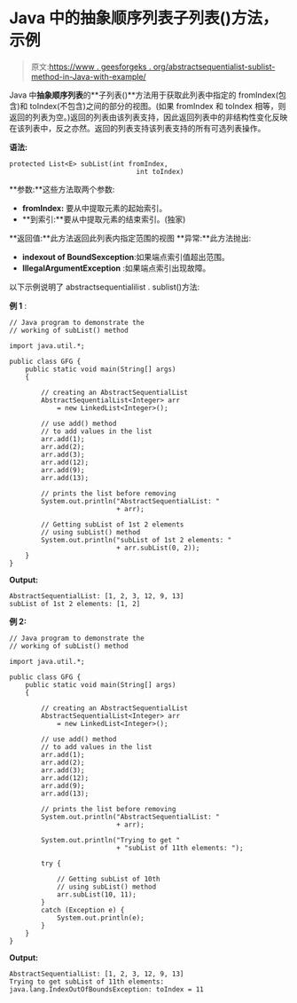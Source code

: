 # Java 中的抽象顺序列表子列表()方法，示例

> 原文:[https://www . geesforgeks . org/abstractsequentialist-sublist-method-in-Java-with-example/](https://www.geeksforgeeks.org/abstractsequentiallist-sublist-method-in-java-with-example/)

Java 中**抽象顺序列表**的**子列表()**方法用于获取此列表中指定的 fromIndex(包含)和 toIndex(不包含)之间的部分的视图。(如果 fromIndex 和 toIndex 相等，则返回的列表为空。)返回的列表由该列表支持，因此返回列表中的非结构性变化反映在该列表中，反之亦然。返回的列表支持该列表支持的所有可选列表操作。

**语法:**

```
protected List<E> subList(int fromIndex, 
                                int toIndex)

```

**参数:**这些方法取两个参数:

*   **fromIndex:** 要从中提取元素的起始索引。
*   **到索引:**要从中提取元素的结束索引。(独家)

**返回值:**此方法返回此列表内指定范围的视图
**异常:**此方法抛出:

*   **indexout of BoundSexception**:如果端点索引值超出范围。
*   **IllegalArgumentException** :如果端点索引出现故障。

以下示例说明了 abstractsequentialilist . sublist()方法:

**例 1** :

```
// Java program to demonstrate the
// working of subList() method

import java.util.*;

public class GFG {
    public static void main(String[] args)
    {

        // creating an AbstractSequentialList
        AbstractSequentialList<Integer> arr
            = new LinkedList<Integer>();

        // use add() method
        // to add values in the list
        arr.add(1);
        arr.add(2);
        arr.add(3);
        arr.add(12);
        arr.add(9);
        arr.add(13);

        // prints the list before removing
        System.out.println("AbstractSequentialList: "
                           + arr);

        // Getting subList of 1st 2 elements
        // using subList() method
        System.out.println("subList of 1st 2 elements: "
                           + arr.subList(0, 2));
    }
}
```

**Output:**

```
AbstractSequentialList: [1, 2, 3, 12, 9, 13]
subList of 1st 2 elements: [1, 2]

```

**例 2:**

```
// Java program to demonstrate the
// working of subList() method

import java.util.*;

public class GFG {
    public static void main(String[] args)
    {

        // creating an AbstractSequentialList
        AbstractSequentialList<Integer> arr
            = new LinkedList<Integer>();

        // use add() method
        // to add values in the list
        arr.add(1);
        arr.add(2);
        arr.add(3);
        arr.add(12);
        arr.add(9);
        arr.add(13);

        // prints the list before removing
        System.out.println("AbstractSequentialList: "
                           + arr);

        System.out.println("Trying to get "
                           + "subList of 11th elements: ");

        try {

            // Getting subList of 10th
            // using subList() method
            arr.subList(10, 11);
        }
        catch (Exception e) {
            System.out.println(e);
        }
    }
}
```

**Output:**

```
AbstractSequentialList: [1, 2, 3, 12, 9, 13]
Trying to get subList of 11th elements: 
java.lang.IndexOutOfBoundsException: toIndex = 11

```